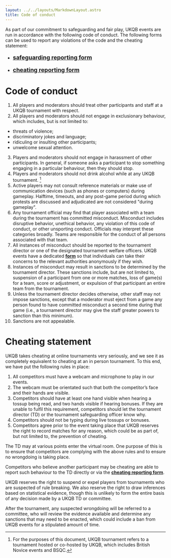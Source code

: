 ```yaml
---
layout: ../../layouts/MarkdownLayout.astro
title: Code of conduct
---
```


As part of our commitment to safeguarding and fair play, UKQB events are run in accordance with the following code of conduct. The following forms can be used to report any violations of the code and the cheating statement:

- <p style="font-size: 18px"><span style="font-weight: bold"><a href="https://docs.google.com/forms/d/e/1FAIpQLSfL6gCjXK5XUGbuioxjELdWKyPRf9prlOaQsvAwcigTUfWp7g/viewform">safeguarding reporting form</a></span></p>
- <p style="font-size: 18px"><span style="font-weight: bold"><a href="https://quizbowl.co.uk/cheating/">cheating reporting form</a></span></p>

# Code of conduct

1. All players and moderators should treat other participants and staff at a UKQB tournament with respect.
2. All players and moderators should not engage in exclusionary behaviour, which includes, but is not limited to:

- threats of violence;
- discriminatory jokes and language;
- ridiculing or insulting other participants;
- unwelcome sexual attention.

3. Players and moderators should not engage in harassment of other participants. In general, if someone asks a participant to stop something engaging in a particular behaviour, then they should stop.
4. Players and moderators should not drink alcohol while at any UKQB tournament. [^1]
5. Active players may not consult reference materials or make use of communication devices (such as phones or computers) during gameplay. Halftime, timeouts, and any post-game period during which protests are discussed and adjudicated are not considered "during gameplay".
6. Any tournament official may find that player associated with a team during the tournament has committed misconduct. Misconduct includes disruptive behavior, unethical behavior, any violation of this code of conduct, or other unsporting conduct. Officials may interpret these categories broadly. Teams are responsible for the conduct of all persons associated with that team.
7. All instances of misconduct should be reported to the tournament director or one of the designated tournament welfare officers. UKQB events have a dedicated [**form**](/conduct/misconduct/) so that individuals can take their concerns to the relevant authorities anonymously if they wish.
8. Instances of misconduct may result in sanctions to be determined by the tournament director. These sanctions include, but are not limited to, suspension of a participant from one or more matches, loss of game(s) for a team, score or adjustment, or expulsion of that participant an entire team from the tournament.
9. Unless the tournament director decides otherwise, other staff may not impose sanctions, except that a moderator must eject from a game any person found to have committed misconduct a second time during that game (i.e., a tournament director may give the staff greater powers to sanction than this minimum).
10. Sanctions are not appealable.

# Cheating statement

UKQB takes cheating at online tournaments very seriously, and we see it as completely equivalent to cheating at an in person tournament. To this end, we have put the following rules in place:

1. All competitors must have a webcam and microphone to play in our events.
2. The webcam must be orientated such that both the competitor’s face and their hands are visible.
3. Competitors should have at least one hand visible when hearing a tossup being read, and two hands visible if hearing bonuses. If they are unable to fulfil this requirement, competitors should let the tournament director (TD) or the tournament safeguarding officer know why.
4. Competitors should not be typing during live tossups or bonuses.
5. Competitors agree prior to the event taking place that UKQB reserves the right to record matches for any reason, which could be as part of, but not limited to, the prevention of cheating.

The TD may at various points enter the virtual room. One purpose of this is to ensure that competitors are complying with the above rules and to ensure no wrongdoing is taking place.

Competitors who believe another participant may be cheating are able to report such behaviour to the TD directly or via the [**cheating reporting form**](/conduct/cheating/).

UKQB reserves the right to suspend or expel players from tournaments who are suspected of rule breaking. We also reserve the right to draw inferences based on statistical evidence, though this is unlikely to form the entire basis of any decision made by a UKQB TD or committee.

After the tournament, any suspected wrongdoing will be referred to a committee, who will review the evidence available and determine any sanctions that may need to be enacted, which could include a ban from UKQB events for a stipulated amount of time.

[^1]: For the purposes of this document, UKQB tournament refers to a tournament hosted or co-hosted by UKQB, which includes British Novice events and BSQC.

